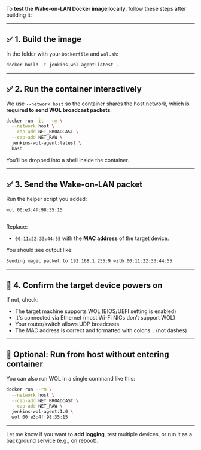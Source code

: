 
To **test the Wake-on-LAN Docker image locally**, follow these steps after building it:

---

## ✅ 1. Build the image

In the folder with your `Dockerfile` and `wol.sh`:

```bash
docker build -t jenkins-wol-agent:latest .
```

---

## ✅ 2. Run the container interactively

We use `--network host` so the container shares the host network, which is **required to send WOL broadcast packets**:

```bash
docker run -it --rm \
  --network host \
  --cap-add NET_BROADCAST \
  --cap-add NET_RAW \
  jenkins-wol-agent:latest \
  bash
```

You’ll be dropped into a shell inside the container.

---

## ✅ 3. Send the Wake-on-LAN packet

Run the helper script you added:

```bash
wol 00:e3:4f:98:35:15
 
```

Replace:

* `00:11:22:33:44:55` with the **MAC address** of the target device.

You should see output like:

```bash
Sending magic packet to 192.168.1.255:9 with 00:11:22:33:44:55
```

---

## 🧪 4. Confirm the target device powers on

If not, check:

* The target machine supports WOL (BIOS/UEFI setting is enabled)
* It's connected via Ethernet (most Wi-Fi NICs don’t support WOL)
* Your router/switch allows UDP broadcasts
* The MAC address is correct and formatted with colons `:` (not dashes)

---

## 🧼 Optional: Run from host without entering container

You can also run WOL in a single command like this:

```bash
docker run --rm \
  --network host \
  --cap-add NET_BROADCAST \
  --cap-add NET_RAW \
  jenkins-wol-agent:1.0 \
  wol 00:e3:4f:98:35:15

```

---

Let me know if you want to **add logging**, test multiple devices, or run it as a background service (e.g., on reboot).
